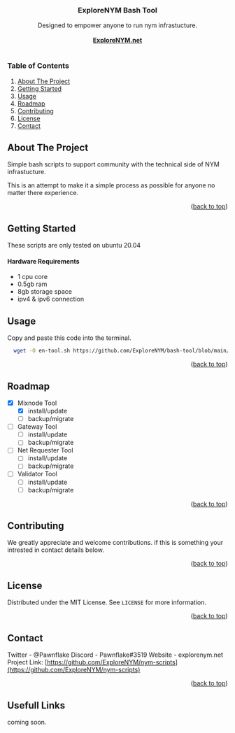 <br />
<div align="center">

  <h3 align="center">ExploreNYM Bash Tool</h3>

  <p align="center">
    Designed to empower anyone to run nym infrastucture.
    <br />
    <br />
    <a href="https://explorenym.net"><strong>ExploreNYM.net</strong></a>
    <br />
    <br />

  </p>
</div>



  ### Table of Contents
  <ol>
    <li><a href="#about-the-project">About The Project</a></li>
    <li><a href="#getting-started">Getting Started</a></ul>
    <li><a href="#usage">Usage</a></li>
    <li><a href="#roadmap">Roadmap</a></li>
    <li><a href="#contributing">Contributing</a></li>
    <li><a href="#license">License</a></li>
    <li><a href="#contact">Contact</a></li>
  </ol>




<!-- ABOUT THE PROJECT -->
## About The Project

Simple bash scripts to support community with the technical side of NYM infrastucture.

This is an attempt to make it a simple process as possible for anyone no matter there experience.

<p align="right">(<a href="#readme-top">back to top</a>)</p>



<!-- GETTING STARTED -->
## Getting Started

These scripts are only tested on ubuntu 20.04

#### Hardware Requirements
* 1 cpu core
* 0.5gb ram
* 8gb storage space
* ipv4 & ipv6 connection


## Usage

Copy and paste this code into the terminal.
 ```sh
   wget -O en-tool.sh https://github.com/ExploreNYM/bash-tool/blob/main/en-tool.sh && chmod +x en-tool.sh &&  . ~/en-tool.sh
   ```

<p align="right">(<a href="#readme-top">back to top</a>)</p>



<!-- ROADMAP -->
## Roadmap

- [x] Mixnode Tool
    - [x] install/update
    - [ ] backup/migrate

- [ ] Gateway Tool
    - [ ] install/update
    - [ ] backup/migrate

- [ ] Net Requester Tool
    - [ ] install/update
    - [ ] backup/migrate

- [ ] Validator Tool
    - [ ] install/update
    - [ ] backup/migrate

<p align="right">(<a href="#readme-top">back to top</a>)</p>


<!-- CONTRIBUTING -->
## Contributing

We greatly appreciate and welcome contributions. if this is something your intrested in contact details below.

<p align="right">(<a href="#readme-top">back to top</a>)</p>



<!-- LICENSE -->
## License

Distributed under the MIT License. See `LICENSE` for more information.

<p align="right">(<a href="#readme-top">back to top</a>)</p>



<!-- CONTACT -->
## Contact

Twitter - @Pawnflake
Discord - Pawnflake#3519
Website - explorenym.net
Project Link: [https://github.com/ExploreNYM/nym-scripts](https://github.com/ExploreNYM/nym-scripts)

<p align="right">(<a href="#readme-top">back to top</a>)</p>


## Usefull Links

coming soon.
